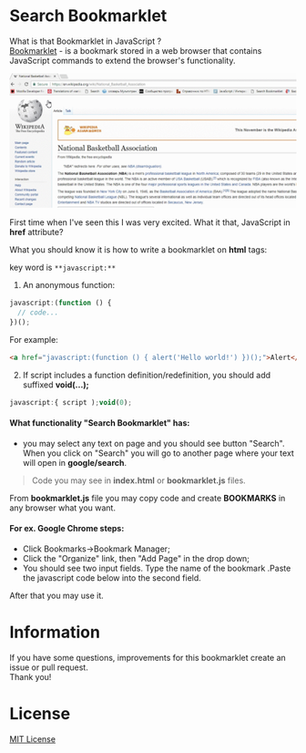 Search Bookmarklet
================================
What is that Bookmarklet in JavaScript ? <br/>
[Bookmarklet](http://en.wikipedia.org/wiki/Bookmarklet) - is a bookmark stored in a web browser that contains JavaScript commands to extend the browser's functionality.

![](demo.gif)

First time when I've seen this I was very excited. What it that, JavaScript in **href** attribute?<br/>

What you should know it is how to write a bookmarklet on **html** tags:<br/>

key word is `**javascript:**`<br/>

1. An anonymous function:
```javascript
javascript:(function () {
  // code...
})();
```
For example:
```html
<a href="javascript:(function () { alert('Hello world!') })();">Alert</a>
```
2. If script includes a function definition/redefinition, you should add suffixed **void(...);**
```javascript
javascript:{ script );void(0);
```

#### What functionality "Search Bookmarklet" has:
- you may select any text on page and you should see button "Search". When you click on "Search" you will go to another page where your text will open in **google/search**.

> Code you may see in **index.html** or **bookmarklet.js** files.

From **bookmarklet.js** file you may copy code and create **BOOKMARKS** in any browser what you want.<br/>

#### For ex. Google Chrome steps:
- Click Bookmarks->Bookmark Manager;
- Click the "Organize" link, then "Add Page" in the drop down;
- You should see two input fields. Type the name of the bookmark .Paste the javascript code below into the second field.

After that you may use it.

Information
============
If you have some questions, improvements for this bookmarklet create an issue or pull request.<br/>
Thank you!

License
========
[MIT License](http://opensource.org/licenses/mit-license.php)
